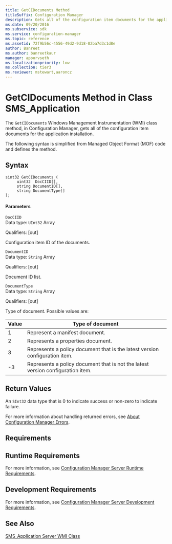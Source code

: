 ```yaml
---
title: GetCIDocuments Method
titleSuffix: Configuration Manager
description: Gets all of the configuration item documents for the application installation.
ms.date: 09/20/2016
ms.subservice: sdk
ms.service: configuration-manager
ms.topic: reference
ms.assetid: 72f9b56c-4556-49d2-9d18-02ba7d3c1d8e
author: Banreet
ms.author: banreetkaur
manager: apoorvseth
ms.localizationpriority: low
ms.collection: tier3
ms.reviewer: mstewart,aaroncz 
---
```

# GetCIDocuments Method in Class SMS_Application
The `GetCIDocuments` Windows Management Instrumentation (WMI) class method, in Configuration Manager, gets all of the configuration item documents for the application installation.  

 The following syntax is simplified from Managed Object Format (MOF) code and defines the method.  

## Syntax  

```  
sint32 GetCIDocuments (  
     uint32  DocCIID[],  
     string DocumentID[],  
     string DocumentType[]  
);  
```  

#### Parameters  
 `DocCIID`  
 Data type: `UInt32` Array  

 Qualifiers: [out]  

 Configuration item ID of the documents.  

 `DocumentID`  
 Data type: `String` Array  

 Qualifiers: [out]  

 Document ID list.  

 `DocumentType`  
 Data type: `String` Array  

 Qualifiers: [out]  

 Type of document. Possible values are:  

|Value|Type of document|  
|-|-|  
|1|Represent a manifest document.|  
|2|Represents a properties document.|  
|3|Represents a policy document that is the latest version configuration item.|  
|-3|Represents a policy document that is not the latest version configuration item.|  

## Return Values  
 An `SInt32` data type that is 0 to indicate success or non-zero to indicate failure.  

 For more information about handling returned errors, see [About Configuration Manager Errors](../../../develop/core/understand/about-configuration-manager-errors.md).  

## Requirements  

## Runtime Requirements  
 For more information, see [Configuration Manager Server Runtime Requirements](../../../develop/core/reqs/server-runtime-requirements.md).  

## Development Requirements  
 For more information, see [Configuration Manager Server Development Requirements](../../../develop/core/reqs/server-development-requirements.md).  

## See Also  
 [SMS_Application Server WMI Class](../../../develop/reference/apps/sms_application-server-wmi-class.md)   
